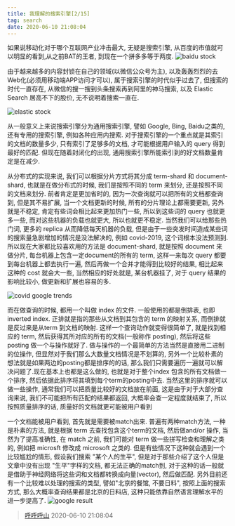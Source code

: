 ```yaml
---
title: 我理解的搜索引擎[2/15]
tag: search
date: 2020-06-10 21:08:04
---
```


如果说移动化对于哪个互联网产业冲击最大, 无疑是搜索引擎, 从百度的市值就可以明显的看到,从之前BAT的王者, 到现在一个拼多多等于两度.
![baidu stock](/images/20200610211952148_26740.png)

由于越来越多的内容封锁在自己的领域(以微信公众号为主), 以及轰轰烈烈的去Web化(必须用移动端APP访问才可以), 属于搜索引擎的时代似乎过去了, 但搜索的时代一直存在, 从微信的搜一搜到头条搜索再到阿里的神马搜索, 以及 Elastic Search 居高不下的股价, 无不说明着搜索一直在.

![elastic stock](/images/20200610212127327_10765.png)

从一般意义上来说搜索引擎分为通用搜索引擎, 譬如 Google, Bing, Baidu之类的, 还有专用的搜索引擎, 例如各种应用内搜索. 对于搜索引擎的一个重点就是其索引的文档的数量多少, 只有索引了足够多的文档, 才可能根据用户输入的 query 得到最好的匹配. 但现在随着封闭化的出现, 通用搜索引擎所能索引到的好文档数量肯定是在减少.

从分布式的实现来说, 我们可以根据分片方式将其分成 term-shard 和 document-shard, 也就是在做分布式的时候, 我们是按照不同的 term 来划分, 还是按照不同的文档来划分. 前者肯定是更加省时的, 因为一次查询就可以把所有的文档都查询到, 但是其不易扩展, 当一个文档更新的时候, 所有的分片理论上都需要更新, 另外就是不稳定, 肯定有些词会相比起来更加热门一些, 所以到这些词的 query 也就更多一些, 而对这些机器的负载也就更大, 所以也就更不稳定. 当然我们可以给那些热门词, 更多的 replica 从而降低每天机器的负载, 但是由于一些突发时间造成某些词的搜索量急剧增加的情况是没法解决的, 例如 covid-2019, 这个词根本没法预测到. 所以现在大家都比较喜欢用的方法是 document-shard, 就是按照 document 来做分片, 每台机器上包含一定document的所有的 term, 这样一来每次 query 都要到每台机器上都去执行一遍, 然后再做一个合并才能得到比较好的结果, 相比起来这种的 cost 就会大一些, 当然相应的好处就是, 某台机器挂了, 对于 query 结果的影响比较小, 做更新和扩展也容易的多.

![covid google trends](/images/20200610213713675_12406.png)

而在做查询的时候, 都用一个叫做 index 的文件. 一般使用的都是倒排表, 也即 inverted index. 正排就是指的那些从文档到其包含的 term 的映射关系, 而倒排就是反过来是从term 到文档的映射. 这样一个查询动作就变得很简单了, 就是找到相应的 term, 然后获得其所对应的所有的文档(一般称作 posting), 然后将这些posting 做一个与操作就好了. 做与操作的一个最简单的方法当然是直接用二进制的位操作, 但显然对于我们那么大数量文档情况是不划算的, 另外一个比较朴素的想法就是如果两边的posting都是排序的的话, 那么我们只需要遍历一遍就可以解决问题了.现在基本上也都是这么做的, 也就是对于整个index 包含的所有文档做一个排序, 然后依据此排序将其填到每个term的posting中去. 当然这里的排序就可以做一些操作, 通常我们可以把质量比较好的文档放在前面, 这是由于对于大部分查询来说, 我们不可能把所有匹配的结果都返回, 大概率会查一定程度就结束了, 所以按照质量排序的话, 质量好的文档就更可能被用户看到

一个文档能被用户看到, 首先就是需要被match出来. 普遍有两种match方法, 一种是朴素的方法, 就是根据 term 去查找包含这个term的文档, 然后做and/or 操作, 当然为了提高准确性, 在 match 之前, 我们可能对 term 做一些拼写检查和理解之类的, 例如把 microsft 修改成 microsoft 之类的. 但是有些情况下这种就会遇到一个比较尴尬的情形, 假设我们搜索 "某个人的生平", 但是对于那些介绍了这个人但是文章中没有出现 "生平"字样的文档, 都无法正确的match到, 对于这种的话一般就是借助于神经网络将这些词和文档都转换成向量(vector), 然后做匹配. 另外目前还有一个比较难以处理的搜索的类型, 譬如"北京的餐馆, 不要日料", 按照上面的搜索方式, 那么大概率查询结果都是北京的日料店, 这种只能依靠自然语言理解水平的进一步提高了.
![google result](/images/20200610220445942_32398.png)

> [呼呼呼山](http://code4fun.me)
> 2020-06-10 21:08:04
